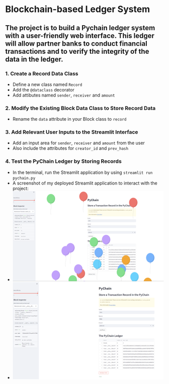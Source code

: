 # Blockchain-based Ledger System

## The project is to build a Pychain ledger system with a user-friendly web interface. This ledger will allow partner banks to conduct financial transactions and to verify the integrity of the data in the ledger.

### 1. Create a Record Data Class
* Define a new class named `Record`
* Add the `@dataclass` decorator 
* Add attibutes named `sender`, `receiver` and `amount` 

### 2. Modify the Existing Block Data Class to Store Record Data
* Rename the `data` attribute in your Block class to `record`

### 3. Add Relevant User Inputs to the Streamlit Interface
* Add an input area for `sender`, `receiver` and `amount` from the user
* Also include the attributes for `creator_id` and `prev_hash`

### 4. Test the PyChain Ledger by Storing Records
* In the terminal, run the Streamlit application by using `streamlit run pychain.py`
* A screenshot of my deployed Streamlit application to interact with the project:
* ![multiple_blocks](./1.PNG)
* ![multiple_blocks](./2.PNG)
